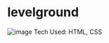 # levelground
![image](https://user-images.githubusercontent.com/112201564/196297668-f4e40098-2a5d-4111-b3c1-3f70216ff8d5.png)
Tech Used: HTML, CSS
